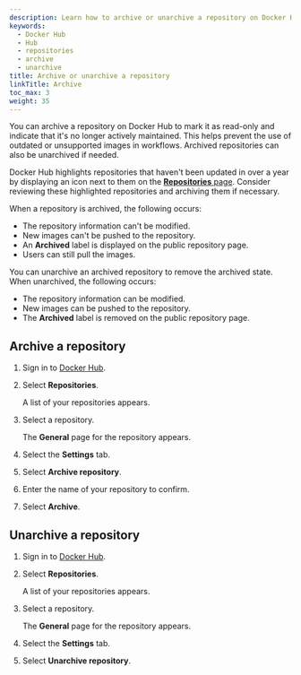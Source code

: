 ```yaml
---
description: Learn how to archive or unarchive a repository on Docker Hub
keywords:
  - Docker Hub
  - Hub
  - repositories
  - archive
  - unarchive
title: Archive or unarchive a repository
linkTitle: Archive
toc_max: 3
weight: 35
---
```


You can archive a repository on Docker Hub to mark it as read-only and indicate
that it's no longer actively maintained. This helps prevent the use of outdated
or unsupported images in workflows. Archived repositories can also be unarchived
if needed.

Docker Hub highlights repositories that haven't been updated in over a year by
displaying an icon next to them on the [**Repositories**
page](https://hub.docker.com/repositories/). Consider reviewing these
highlighted repositories and archiving them if necessary.

When a repository is archived, the following occurs:

- The repository information can't be modified.
- New images can't be pushed to the repository.
- An **Archived** label is displayed on the public repository page.
- Users can still pull the images.

You can unarchive an archived repository to remove the archived state. When
unarchived, the following occurs:

- The repository information can be modified.
- New images can be pushed to the repository.
- The **Archived** label is removed on the public repository page.

## Archive a repository

1. Sign in to [Docker Hub](https://hub.docker.com).
2. Select **Repositories**.

   A list of your repositories appears.

3. Select a repository.

   The **General** page for the repository appears.

4. Select the **Settings** tab.
5. Select **Archive repository**.
6. Enter the name of your repository to confirm.
7. Select **Archive**.

## Unarchive a repository

1. Sign in to [Docker Hub](https://hub.docker.com).
2. Select **Repositories**.

   A list of your repositories appears.

3. Select a repository.

   The **General** page for the repository appears.

4. Select the **Settings** tab.
5. Select **Unarchive repository**.